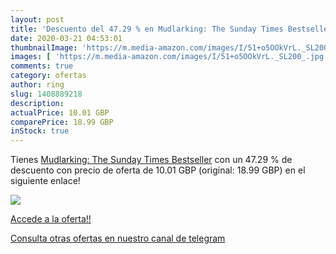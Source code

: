 ```yaml
---
layout: post
title: 'Descuento del 47.29 % en Mudlarking: The Sunday Times Bestseller'
date: 2020-03-21 04:53:01
thumbnailImage: 'https://m.media-amazon.com/images/I/51+o5OOkVrL._SL200_.jpg'
images: [ 'https://m.media-amazon.com/images/I/51+o5OOkVrL._SL200_.jpg' ]
comments: true
category: ofertas
author: ring
slug: 1408889218
description:
actualPrice: 10.01 GBP
comparePrice: 18.99 GBP
inStock: true
---
```


Tienes [Mudlarking: The Sunday Times Bestseller](https://www.amazon.com/dp/1408889218/?tag=redken08-20) con un 47.29 % de descuento con precio de oferta de 10.01 GBP (original: 18.99 GBP) en el siguiente enlace!

[![](https://m.media-amazon.com/images/I/51+o5OOkVrL._SL200_.jpg)](https://www.amazon.com/dp/1408889218/?tag=redken08-20)

[Accede a la oferta!!](https://www.amazon.com/dp/1408889218/?tag=redken08-20)

[Consulta otras ofertas en nuestro canal de telegram](https://t.me/s/ofertas25)
